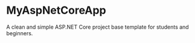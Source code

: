 # MyAspNetCoreApp
A clean and simple ASP.NET Core project base template for students and beginners.
